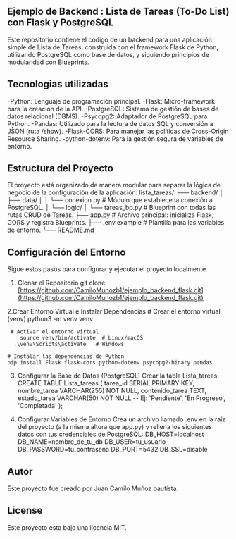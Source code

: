 ## Ejemplo de Backend :  Lista de Tareas (To-Do List) con Flask y PostgreSQL
Este repositorio contiene el código de un backend para una aplicación simple de Lista de Tareas, construida con el framework Flask de Python, utilizando PostgreSQL como base de datos, y siguiendo principios de modularidad con Blueprints.

## Tecnologias utilizadas
-Python: Lenguaje de programación principal.
-Flask: Micro-framework para la creación de la API.
-PostgreSQL: Sistema de gestión de bases de datos relacional (DBMS).
-Psycopg2: Adaptador de PostgreSQL para Python.
-Pandas: Utilizado para la lectura de datos SQL y conversión a JSON (ruta /show).
-Flask-CORS: Para manejar las políticas de Cross-Origin Resource Sharing.
-python-dotenv: Para la gestión segura de variables de entorno.

## Estructura del Proyecto
El proyecto está organizado de manera modular para separar la lógica de negocio de la configuración de la aplicación:
                    lista_tareas/
                    ├── backend/
                    │   ├── data/
                    │   │   └── conexion.py   # Módulo que establece la conexión a PostgreSQL.
                    │   └── logic/
                    │       └── tareas_bp.py  # Blueprint con todas las rutas CRUD de Tareas.
                    ├── app.py                # Archivo principal: inicializa Flask, CORS y registra Blueprints.
                    ├── .env.example          # Plantilla para las variables de entorno.
                    └── README.md

##  Configuración del Entorno
Sigue estos pasos para configurar y ejecutar el proyecto localmente.
1. Clonar el Repositorio
          git clone [https://github.com/CamiloMunozb1/ejemplo_backend_flask.git](https://github.com/CamiloMunozb1/ejemplo_backend_flask.git)
   
2.Crear Entorno Virtual e Instalar Dependencias
     # Crear el entorno virtual (venv)
        python3 -m venv venv
  
     # Activar el entorno virtual
        source venv/bin/activate  # Linux/macOS
      .\venv\Scripts\activate   # Windows

    # Instalar las dependencias de Python
    pip install Flask flask-cors python-dotenv psycopg2-binary pandas

3. Configurar la Base de Datos (PostgreSQL)
        Crear la tabla Lista_tareas:
            CREATE TABLE Lista_tareas (
           tarea_id SERIAL PRIMARY KEY,
           nombre_tarea VARCHAR(255) NOT NULL,
           contenido_tarea TEXT,
           estado_tarea VARCHAR(50) NOT NULL -- Ej: 'Pendiente', 'En Progreso', 'Completada'
        );

4. Configurar Variables de Entorno
   Crea un archivo llamado .env en la raíz del proyecto (a la misma altura que app.py) y rellena los siguientes datos con tus credenciales de PostgreSQL:
            DB_HOST=localhost
            DB_NAME=nombre_de_tu_db
            DB_USER=tu_usuario
            DB_PASSWORD=tu_contraseña
            DB_PORT=5432
            DB_SSL=disable

## Autor
  Este proyecto fue creado por Juan Camilo Muñoz bautista.

## License
  Este proyecto esta bajo una licencia MIT.



  


